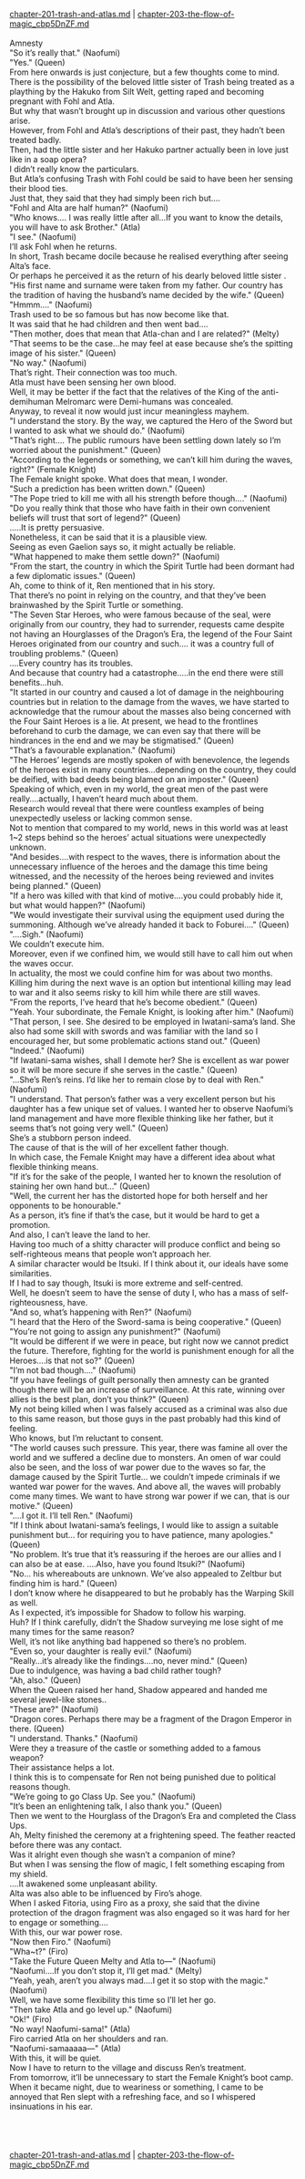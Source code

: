 [chapter-201-trash-and-atlas.md](./chapter-201-trash-and-atlas.md) | [chapter-203-the-flow-of-magic_cbp5DnZF.md](./chapter-203-the-flow-of-magic_cbp5DnZF.md) <br/>
<br/>
Amnesty<br/>
"So it’s really that." (Naofumi)<br/>
"Yes." (Queen)<br/>
From here onwards is just conjecture, but a few thoughts come to mind.<br/>
There is the possibility of the beloved little sister of Trash being treated as a plaything by the Hakuko from Silt Welt, getting raped and becoming pregnant with Fohl and Atla.<br/>
But why that wasn’t brought up in discussion and various other questions arise.<br/>
However, from Fohl and Atla’s descriptions of their past, they hadn’t been treated badly.<br/>
Then, had the little sister and her Hakuko partner actually been in love just like in a soap opera?<br/>
I didn’t really know the particulars.<br/>
But Atla’s confusing Trash with Fohl could be said to have been her sensing their blood ties.<br/>
Just that, they said that they had simply been rich but….<br/>
"Fohl and Alta are half human?" (Naofumi)<br/>
"Who knows…. I was really little after all…If you want to know the details, you will have to ask Brother." (Atla)<br/>
"I see." (Naofumi)<br/>
I’ll ask Fohl when he returns.<br/>
In short, Trash became docile because he realised everything after seeing Alta’s face.<br/>
Or perhaps he perceived it as the return of his dearly beloved little sister .<br/>
"His first name and surname were taken from my father. Our country has the tradition of having the husband’s name decided by the wife." (Queen)<br/>
"Hmmm…." (Naofumi)<br/>
Trash used to be so famous but has now become like that.<br/>
It was said that he had children and then went bad….<br/>
"Then mother, does that mean that Atla-chan and I are related?" (Melty)<br/>
"That seems to be the case…he may feel at ease because she’s the spitting image of his sister." (Queen)<br/>
"No way." (Naofumi)<br/>
That’s right. Their connection was too much.<br/>
Atla must have been sensing her own blood.<br/>
Well, it may be better if the fact that the relatives of the King of the anti-demihuman Melromarc were Demi-humans was concealed.<br/>
Anyway, to reveal it now would just incur meaningless mayhem.<br/>
"I understand the story. By the way, we captured the Hero of the Sword but I wanted to ask what we should do." (Naofumi)<br/>
"That’s right…. The public rumours have been settling down lately so I’m worried about the punishment." (Queen)<br/>
"According to the legends or something, we can’t kill him during the waves, right?" (Female Knight)<br/>
The Female knight spoke. What does that mean, I wonder.<br/>
"Such a prediction has been written down." (Queen)<br/>
"The Pope tried to kill me with all his strength before though…." (Naofumi)<br/>
"Do you really think that those who have faith in their own convenient beliefs will trust that sort of legend?" (Queen)<br/>
…..It is pretty persuasive.<br/>
Nonetheless, it can be said that it is a plausible view.<br/>
Seeing as even Gaelion says so, it might actually be reliable.<br/>
"What happened to make them settle down?" (Naofumi)<br/>
"From the start, the country in which the Spirit Turtle had been dormant had a few diplomatic issues." (Queen)<br/>
Ah, come to think of it, Ren mentioned that in his story.<br/>
That there’s no point in relying on the country, and that they’ve been brainwashed by the Spirit Turtle or something.<br/>
"The Seven Star Heroes, who were famous because of the seal, were originally from our country, they had to surrender, requests came despite not having an Hourglasses of the Dragon’s Era, the legend of the Four Saint Heroes originated from our country and such…. it was a country full of troubling problems." (Queen)<br/>
….Every country has its troubles.<br/>
And because that country had a catastrophe…..in the end there were still benefits…huh.<br/>
"It started in our country and caused a lot of damage in the neighbouring countries but in relation to the damage from the waves, we have started to acknowledge that the rumour about the masses also being concerned with the Four Saint Heroes is a lie. At present, we head to the frontlines beforehand to curb the damage, we can even say that there will be hindrances in the end and we may be stigmatised." (Queen)<br/>
"That’s a favourable explanation." (Naofumi)<br/>
"The Heroes’ legends are mostly spoken of with benevolence, the legends of the heroes exist in many countries…depending on the country, they could be deified, with bad deeds being blamed on an imposter." (Queen)<br/>
Speaking of which, even in my world, the great men of the past were really….actually, I haven’t heard much about them.<br/>
Research would reveal that there were countless examples of being unexpectedly useless or lacking common sense.<br/>
Not to mention that compared to my world, news in this world was at least 1~2 steps behind so the heroes’ actual situations were unexpectedly unknown.<br/>
"And besides….with respect to the waves, there is information about the unnecessary influence of the heroes and the damage this time being witnessed, and the necessity of the heroes being reviewed and invites being planned." (Queen)<br/>
"If a hero was killed with that kind of motive….you could probably hide it, but what would happen?" (Naofumi)<br/>
"We would investigate their survival using the equipment used during the summoning. Although we’ve already handed it back to Foburei…." (Queen)<br/>
"….Sigh." (Naofumi)<br/>
We couldn’t execute him.<br/>
Moreover, even if we confined him, we would still have to call him out when the waves occur.<br/>
In actuality, the most we could confine him for was about two months.<br/>
Killing him during the next wave is an option but intentional killing may lead to war and it also seems risky to kill him while there are still waves.<br/>
"From the reports, I’ve heard that he’s become obedient." (Queen)<br/>
"Yeah. Your subordinate, the Female Knight, is looking after him." (Naofumi)<br/>
"That person, I see. She desired to be employed in Iwatani-sama’s land. She also had some skill with swords and was familiar with the land so I encouraged her, but some problematic actions stand out." (Queen)<br/>
"Indeed." (Naofumi)<br/>
"If Iwatani-sama wishes, shall I demote her? She is excellent as war power so it will be more secure if she serves in the castle." (Queen)<br/>
"…She’s Ren’s reins. I’d like her to remain close by to deal with Ren." (Naofumi)<br/>
"I understand. That person’s father was a very excellent person but his daughter has a few unique set of values. I wanted her to observe Naofumi’s land management and have more flexible thinking like her father, but it seems that’s not going very well." (Queen)<br/>
She’s a stubborn person indeed.<br/>
The cause of that is the will of her excellent father though.<br/>
In which case, the Female Knight may have a different idea about what flexible thinking means.<br/>
"If it’s for the sake of the people, I wanted her to known the resolution of staining her own hand but…" (Queen)<br/>
"Well, the current her has the distorted hope for both herself and her opponents to be honourable."<br/>
As a person, it’s fine if that’s the case, but it would be hard to get a promotion.<br/>
And also, I can’t leave the land to her.<br/>
Having too much of a shitty character will produce conflict and being so self-righteous means that people won’t approach her.<br/>
A similar character would be Itsuki. If I think about it, our ideals have some similarities.<br/>
If I had to say though, Itsuki is more extreme and self-centred.<br/>
Well, he doesn’t seem to have the sense of duty I, who has a mass of self-righteousness, have.<br/>
"And so, what’s happening with Ren?" (Naofumi)<br/>
"I heard that the Hero of the Sword-sama is being cooperative." (Queen)<br/>
"You’re not going to assign any punishment?" (Naofumi)<br/>
"It would be different if we were in peace, but right now we cannot predict the future. Therefore, fighting for the world is punishment enough for all the Heroes….is that not so?" (Queen)<br/>
"I’m not bad though…." (Naofumi)<br/>
"If you have feelings of guilt personally then <special> amnesty can be granted though there will be an increase of surveillance. At this rate, winning over allies is the best plan, don’t you think?" (Queen)<br/>
My not being killed when I was falsely accused as a criminal was also due to this same reason, but those guys in the past probably had this kind of feeling.<br/>
Who knows, but I’m reluctant to consent.<br/>
"The world causes such pressure. This year, there was famine all over the world and we suffered a decline due to monsters. An omen of war could also be seen, and the loss of war power due to the waves so far, the damage caused by the Spirit Turtle… we couldn’t impede criminals if we wanted war power for the waves. And above all, the waves will probably come many times. We want to have strong war power if we can, that is our motive." (Queen)<br/>
"….I got it. I’ll tell Ren." (Naofumi)<br/>
"If I think about Iwatani-sama’s feelings, I would like to assign a suitable punishment but… for requiring you to have patience, many apologies." (Queen)<br/>
"No problem. It’s true that it’s reassuring if the heroes are our allies and I can also be at ease. ….Also, have you found Itsuki?" (Naofumi)<br/>
"No… his whereabouts are unknown. We’ve also appealed to Zeltbur but finding him is hard." (Queen)<br/>
I don’t know where he disappeared to but he probably has the Warping Skill as well.<br/>
As I expected, it’s impossible for Shadow to follow his warping.<br/>
Huh? If I think carefully, didn’t the Shadow surveying me lose sight of me many times for the same reason?<br/>
Well, it’s not like anything bad happened so there’s no problem.<br/>
"Even so, your daughter is really evil." (Naofumi)<br/>
"Really…it’s already like the findings….no, never mind." (Queen)<br/>
Due to indulgence, was having a bad child rather tough?<br/>
"Ah, also." (Queen)<br/>
When the Queen raised her hand, Shadow appeared and handed me several jewel-like stones..<br/>
"These are?" (Naofumi)<br/>
"Dragon cores. Perhaps there may be a fragment of the Dragon Emperor in there. (Queen)<br/>
"I understand. Thanks." (Naofumi)<br/>
Were they a treasure of the castle or something added to a famous weapon?<br/>
Their assistance helps a lot.<br/>
I think this is to compensate for Ren not being punished due to political reasons though.<br/>
"We’re going to go Class Up. See you." (Naofumi)<br/>
"It’s been an enlightening talk, I also thank you." (Queen)<br/>
Then we went to the Hourglass of the Dragon’s Era and completed the Class Ups.<br/>
Ah, Melty finished the ceremony at a frightening speed. The feather reacted before there was any contact.<br/>
Was it alright even though she wasn’t a companion of mine?<br/>
But when I was sensing the flow of magic, I felt something escaping from my shield.<br/>
….It awakened some unpleasant ability.<br/>
Alta was also able to be influenced by Firo’s ahoge.<br/>
When I asked Fitoria, using Firo as a proxy, she said that the divine protection of the dragon fragment was also engaged so it was hard for her to engage or something….<br/>
With this, our war power rose.<br/>
"Now then Firo." (Naofumi)<br/>
"Wha~t?" (Firo)<br/>
"Take the Future Queen Melty and Atla to―" (Naofumi)<br/>
"Naofumi….If you don’t stop it, I’ll get mad." (Melty)<br/>
"Yeah, yeah, aren’t you always mad….I get it so stop with the magic." (Naofumi)<br/>
Well, we have some flexibility this time so I’ll let her go.<br/>
"Then take Atla and go level up." (Naofumi)<br/>
"Ok!" (Firo)<br/>
"No way! Naofumi-sama!" (Atla)<br/>
Firo carried Atla on her shoulders and ran.<br/>
"Naofumi-samaaaaa―" (Atla)<br/>
With this, it will be quiet.<br/>
Now I have to return to the village and discuss Ren’s treatment.<br/>
From tomorrow, it’ll be unnecessary to start the Female Knight’s boot camp.<br/>
When it became night, due to weariness or something, I came to be annoyed that Ren slept with a refreshing face, and so I whispered insinuations in his ear.<br/>
<br/>
<br/>
<br/>
<br/>
[chapter-201-trash-and-atlas.md](./chapter-201-trash-and-atlas.md) | [chapter-203-the-flow-of-magic_cbp5DnZF.md](./chapter-203-the-flow-of-magic_cbp5DnZF.md) <br/>

